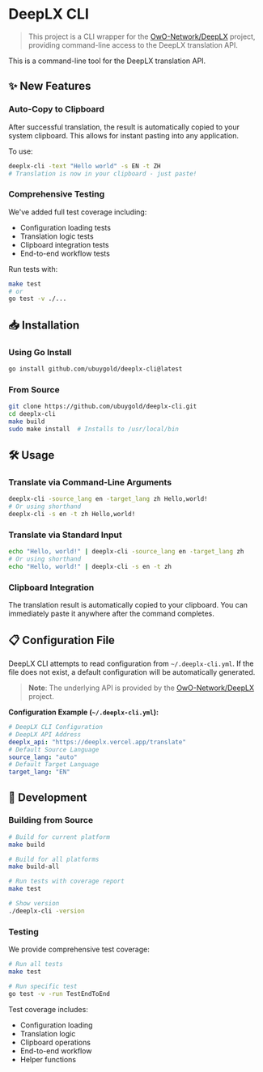 # DeepLX CLI

> This project is a CLI wrapper for the [OwO-Network/DeepLX](https://github.com/OwO-Network/DeepLX) project, providing command-line access to the DeepLX translation API.

This is a command-line tool for the DeepLX translation API.

## ✨ New Features

### Auto-Copy to Clipboard
After successful translation, the result is automatically copied to your system clipboard. 
This allows for instant pasting into any application.

To use:
```bash
deeplx-cli -text "Hello world" -s EN -t ZH
# Translation is now in your clipboard - just paste!
```

### Comprehensive Testing
We've added full test coverage including:
- Configuration loading tests
- Translation logic tests
- Clipboard integration tests
- End-to-end workflow tests

Run tests with:
```bash
make test
# or
go test -v ./...
```

## 📥 Installation

### Using Go Install
```bash
go install github.com/ubuygold/deeplx-cli@latest
```

### From Source
```bash
git clone https://github.com/ubuygold/deeplx-cli.git
cd deeplx-cli
make build
sudo make install  # Installs to /usr/local/bin
```

## 🛠️ Usage

### Translate via Command-Line Arguments
```bash
deeplx-cli -source_lang en -target_lang zh Hello,world!
# Or using shorthand
deeplx-cli -s en -t zh Hello,world!
```

### Translate via Standard Input
```bash
echo "Hello, world!" | deeplx-cli -source_lang en -target_lang zh
# Or using shorthand
echo "Hello, world!" | deeplx-cli -s en -t zh
```

### Clipboard Integration
The translation result is automatically copied to your clipboard. 
You can immediately paste it anywhere after the command completes.

## 📋 Configuration File
DeepLX CLI attempts to read configuration from `~/.deeplx-cli.yml`. 
If the file does not exist, a default configuration will be automatically generated.
 
> **Note**: The underlying API is provided by the [OwO-Network/DeepLX](https://github.com/OwO-Network/DeepLX) project.
 
**Configuration Example (`~/.deeplx-cli.yml`):**
```yaml
# DeepLX CLI Configuration
# DeepLX API Address
deeplx_api: "https://deeplx.vercel.app/translate"
# Default Source Language
source_lang: "auto"
# Default Target Language
target_lang: "EN"
```

## 🧪 Development

### Building from Source
```bash
# Build for current platform
make build

# Build for all platforms
make build-all

# Run tests with coverage report
make test

# Show version
./deeplx-cli -version
```

### Testing
We provide comprehensive test coverage:
```bash
# Run all tests
make test

# Run specific test
go test -v -run TestEndToEnd
```

Test coverage includes:
- Configuration loading
- Translation logic
- Clipboard operations
- End-to-end workflow
- Helper functions

